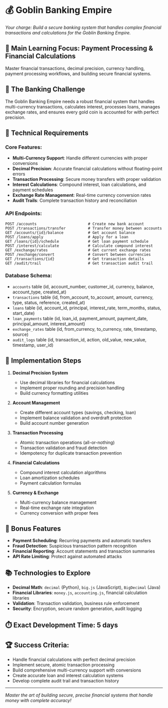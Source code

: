 # 💰 **Goblin Banking Empire**

*Your charge: Build a secure banking system that handles complex financial transactions and calculations for the Goblin Banking Empire.*

## 🎯 **Main Learning Focus: Payment Processing & Financial Calculations**
Master financial transactions, decimal precision, currency handling, payment processing workflows, and building secure financial systems.

## 🏦 The Banking Challenge

The Goblin Banking Empire needs a robust financial system that handles multi-currency transactions, calculates interest, processes loans, manages exchange rates, and ensures every gold coin is accounted for with perfect precision.

## 🔧 Technical Requirements

### **Core Features:**
- **Multi-Currency Support**: Handle different currencies with proper conversions
- **Decimal Precision**: Accurate financial calculations without floating-point errors
- **Transaction Processing**: Secure money transfers with proper validation
- **Interest Calculations**: Compound interest, loan calculations, and payment schedules
- **Exchange Rate Management**: Real-time currency conversion rates
- **Audit Trails**: Complete transaction history and reconciliation

### **API Endpoints:**
```
POST /accounts                       # Create new bank account
POST /transactions/transfer          # Transfer money between accounts
GET /accounts/{id}/balance           # Get account balance
POST /loans/apply                    # Apply for a loan
GET /loans/{id}/schedule             # Get loan payment schedule
POST /interest/calculate             # Calculate compound interest
GET /exchange/rates                  # Get current exchange rates
POST /exchange/convert               # Convert between currencies
GET /transactions/{id}               # Get transaction details
GET /audit/trail                     # Get transaction audit trail
```

### **Database Schema:**
- `accounts` table (id, account_number, customer_id, currency, balance, account_type, created_at)
- `transactions` table (id, from_account, to_account, amount, currency, type, status, reference, created_at)
- `loans` table (id, account_id, principal, interest_rate, term_months, status, start_date)
- `loan_payments` table (id, loan_id, payment_amount, payment_date, principal_amount, interest_amount)
- `exchange_rates` table (id, from_currency, to_currency, rate, timestamp, source)
- `audit_logs` table (id, transaction_id, action, old_value, new_value, timestamp, user_id)

## 🚀 Implementation Steps

1. **Decimal Precision System**
   - Use decimal libraries for financial calculations
   - Implement proper rounding and precision handling
   - Build currency formatting utilities

2. **Account Management**
   - Create different account types (savings, checking, loan)
   - Implement balance validation and overdraft protection
   - Build account number generation

3. **Transaction Processing**
   - Atomic transaction operations (all-or-nothing)
   - Transaction validation and fraud detection
   - Idempotency for duplicate transaction prevention

4. **Financial Calculations**
   - Compound interest calculation algorithms
   - Loan amortization schedules
   - Payment calculation formulas

5. **Currency & Exchange**
   - Multi-currency balance management
   - Real-time exchange rate integration
   - Currency conversion with proper fees

## 🎁 Bonus Features
- **Payment Scheduling**: Recurring payments and automatic transfers
- **Fraud Detection**: Suspicious transaction pattern recognition
- **Financial Reporting**: Account statements and transaction summaries
- **API Rate Limiting**: Protect against automated attacks

## 📚 Technologies to Explore
- **Decimal Math**: `decimal` (Python), `big.js` (JavaScript), `BigDecimal` (Java)
- **Financial Libraries**: `money.js`, `accounting.js`, financial calculation libraries
- **Validation**: Transaction validation, business rule enforcement
- **Security**: Encryption, secure random generation, audit logging

## ⏱️ **Exact Development Time: 5 days**

## 🏆 **Success Criteria:**
- Handle financial calculations with perfect decimal precision
- Implement secure, atomic transaction processing
- Build comprehensive multi-currency support with conversions
- Create accurate loan and interest calculation systems
- Develop complete audit trail and transaction history

---
*Master the art of building secure, precise financial systems that handle money with complete accuracy!* 